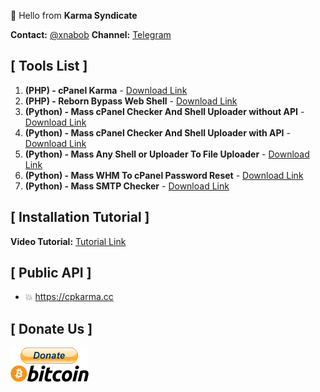 👋 Hello from **Karma Syndicate**

**Contact:** [@xnabob](https://t.me/xnabob)
**Channel:** [Telegram](https://t.me/KarmaSyndicate)

## [ Tools List ]

1. **(PHP) - cPanel Karma** - [Download Link](https://github.com/cpkarma/cPanel-Karma)
2. **(PHP) - Reborn Bypass Web Shell** - [Download Link](https://github.com/cpkarma/Reborn-PHP-Bypass-Webshell)
3. **(Python) - Mass cPanel Checker And Shell Uploader without API** - [Download Link](https://github.com/cpkarma/Mass-cPanel-Checker-Python)
4. **(Python) - Mass cPanel Checker And Shell Uploader with API** - [Download Link](https://github.com/cpkarma/Cpanel-Checker)
5. **(Python) - Mass Any Shell or Uploader To File Uploader** - [Download Link](https://github.com/cpkarma/Mass-Any-Shell-Or-Uploader-To-File-Upload)
6. **(Python) - Mass WHM To cPanel Password Reset** - [Download Link](https://github.com/cpkarma/Mass-WHM-To-cPanel-Account-Reset)
7. **(Python) - Mass SMTP Checker** - [Download Link](https://github.com/cpkarma/Mass-SMTP-Checker)

## [ Installation Tutorial ]

**Video Tutorial:** [Tutorial Link](https://www.youtube.com/watch?v=UJa3t1w4-AI)

## [ Public API ]
- 💥 https://cpkarma.cc

## [ Donate Us ]

[![bitcoin-black](https://raw.githubusercontent.com/cpkarma/cpkarma/main/bitcoin-donate-black.png)](https://raw.githubusercontent.com/cpkarma/cpkarma/refs/heads/main/btc-address)
<!---
cpkarma/cpkarma is a ✨ special ✨ repository because its `README.md` (this file) appears on your GitHub profile.
You can click the Preview link to take a look at your changes.
--->
